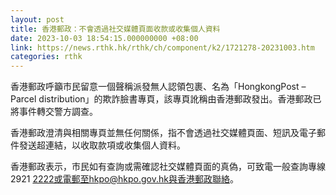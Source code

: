```yaml
---
layout: post
title: 香港郵政：不會透過社交媒體頁面收款或收集個人資料
date: 2023-10-03 18:54:15.000000000 +08:00
link: https://news.rthk.hk/rthk/ch/component/k2/1721278-20231003.htm
categories: rthk
---
```


香港郵政呼籲市民留意一個聲稱派發無人認領包裹、名為「HongkongPost – Parcel distribution」的欺詐臉書專頁，該專頁訛稱由香港郵政發出。香港郵政已將事件轉交警方調查。

香港郵政澄清與相關專頁並無任何關係，指不會透過社交媒體頁面、短訊及電子郵件發送超連結，以收取款項或收集個人資料。

香港郵政表示，市民如有查詢或需確認社交媒體頁面的真偽，可致電一般查詢專線2921 2222或電郵至hkpo@hkpo.gov.hk與香港郵政聯絡。
